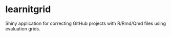 # learnitgrid

Shiny application for correcting GitHub projects with R/Rmd/Qmd files using evaluation grids.
